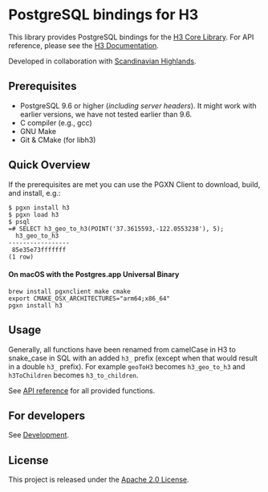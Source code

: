 # PostgreSQL bindings for H3

This library provides PostgreSQL bindings for the [H3 Core Library](https://github.com/uber/h3). For API reference, please see the [H3 Documentation](https://uber.github.io/h3).

Developed in collaboration with [Scandinavian Highlands](http://www.scandinavian-highlands.com).

## Prerequisites

* PostgreSQL 9.6 or higher (*including server headers*). It might work with earlier versions, we have not tested earlier than 9.6.
* C compiler (e.g., gcc)
* GNU Make
* Git & CMake (for libh3)

## Quick Overview

If the prerequisites are met you can use the PGXN Client to download, build, and install, e.g.:

```
$ pgxn install h3
$ pgxn load h3
$ psql
=# SELECT h3_geo_to_h3(POINT('37.3615593,-122.0553238'), 5);
  h3_geo_to_h3   
-----------------
 85e35e73fffffff
(1 row)
```

#### On macOS with the Postgres.app Universal Binary

```
brew install pgxnclient make cmake
export CMAKE_OSX_ARCHITECTURES="arm64;x86_64"
pgxn install h3
```


## Usage

Generally, all functions have been renamed from camelCase in H3 to snake_case in SQL with an added `h3_` prefix (except when that would result in a double `h3_` prefix). For example `geoToH3` becomes `h3_geo_to_h3` and `h3ToChildren` becomes `h3_to_children`.

See [API reference](docs/api.md) for all provided functions.

## For developers

See [Development](docs/development.md).

## License

This project is released under the [Apache 2.0 License](LICENSE.md).
